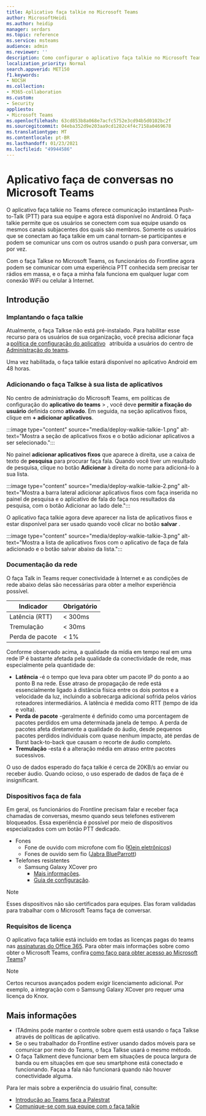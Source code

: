 ```yaml
---
title: Aplicativo faça talkie no Microsoft Teams
author: MicrosoftHeidi
ms.author: heidip
manager: serdars
ms.topic: reference
ms.service: msteams
audience: admin
ms.reviewer: ''
description: Como configurar o aplicativo faça talkie no Microsoft Teams, a partir de uma perspectiva ITAdmin.
localization_priority: Normal
search.appverid: MET150
f1.keywords:
- NOCSH
ms.collection:
- M365-collaboration
ms.custom:
- Security
appliesto:
- Microsoft Teams
ms.openlocfilehash: 63cd853b8a068e7acfc5752e3cd94b5d0102bc2f
ms.sourcegitcommit: 04eba352d9e203aa9cd1282c4f4c7158a0469678
ms.translationtype: MT
ms.contentlocale: pt-BR
ms.lasthandoff: 01/23/2021
ms.locfileid: "49944586"
---
```

# <a name="walkie-talkie-app-in-microsoft-teams"></a>Aplicativo faça de conversas no Microsoft Teams

O aplicativo faça talkie no Teams oferece comunicação instantânea Push-to-Talk (PTT) para sua equipe e agora está disponível no Android. O faça talkie permite que os usuários se conectem com sua equipe usando os mesmos canais subjacentes dos quais são membros. Somente os usuários que se conectam ao faça talkie em um canal tornam-se participantes e podem se comunicar uns com os outros usando o push para conversar, um por vez.

Com o faça Talkse no Microsoft Teams, os funcionários do Frontline agora podem se comunicar com uma experiência PTT conhecida sem precisar ter rádios em massa, e o faça a minha fala funciona em qualquer lugar com conexão WiFi ou celular à Internet.

## <a name="getting-started"></a>Introdução

### <a name="deploying-walkie-talkie"></a>Implantando o faça talkie

Atualmente, o faça Talkse não está pré-instalado. Para habilitar esse recurso para os usuários de sua organização, você precisa adicionar faça a [política de configuração do aplicativo](teams-app-setup-policies.md)   atribuída a usuários do centro de [Administração do teams](https://admin.teams.microsoft.com/).

Uma vez habilitada, o faça talkie estará disponível no aplicativo Android em 48 horas.

### <a name="adding-walkie-talkie-to-your-app-list"></a>Adicionando o faça Talkse à sua lista de aplicativos

No centro de administração do Microsoft Teams, em políticas de configuração do **aplicativo do teams**  >  , você deve **permitir a fixação do usuário** definida como **ativado**. Em seguida, na seção aplicativos fixos, clique em **+ adicionar aplicativos**.

:::image type="content" source="media/deploy-walkie-talkie-1.png" alt-text="Mostra a seção de aplicativos fixos e o botão adicionar aplicativos a ser selecionado.":::

No painel **adicionar aplicativos fixos** que aparece à direita, use a caixa de texto de **pesquisa** para procurar faça fala. Quando você tiver um resultado de pesquisa, clique no botão **Adicionar** à direita do nome para adicioná-lo à sua lista.

:::image type="content" source="media/deploy-walkie-talkie-2.png" alt-text="Mostra a barra lateral adicionar aplicativos fixos com faça inserida no painel de pesquisa e o aplicativo de fala do faça nos resultados da pesquisa, com o botão Adicionar ao lado dele.":::

O aplicativo faça talkie agora deve aparecer na lista de aplicativos fixos e estar disponível para ser usado quando você clicar no botão **salvar** .

:::image type="content" source="media/deploy-walkie-talkie-3.png" alt-text="Mostra a lista de aplicativos fixos com o aplicativo de faça de fala adicionado e o botão salvar abaixo da lista.":::

### <a name="network-documentation"></a>Documentação da rede

O faça Talk in Teams requer conectividade à Internet e as condições de rede abaixo delas são necessárias para obter a melhor experiência possível.

|Indicador | Obrigatório |
|---|---|
|Latência (RTT) | < 300ms |
|Tremulação |< 30ms |
|Perda de pacote |< 1% |

Conforme observado acima, a qualidade da mídia em tempo real em uma rede IP é bastante afetada pela qualidade da conectividade de rede, mas especialmente pela quantidade de:

- **Latência** -é o tempo que leva para obter um pacote IP do ponto a ao ponto B na rede. Esse atraso de propagação de rede está essencialmente ligado à distância física entre os dois pontos e a velocidade da luz, incluindo a sobrecarga adicional sofrida pelos vários roteadores intermediários. A latência é medida como RTT (tempo de ida e volta).
- **Perda de pacote** -geralmente é definido como uma porcentagem de pacotes perdidos em uma determinada janela de tempo. A perda de pacotes afeta diretamente a qualidade do áudio, desde pequenos pacotes perdidos individuais com quase nenhum impacto, até perdas de Burst back-to-back que causam o recorte de áudio completo.
- **Tremulação** -esta é a alteração média em atraso entre pacotes sucessivos.

O uso de dados esperado do faça talkie é cerca de 20KB/s ao enviar ou receber áudio. Quando ocioso, o uso esperado de dados de faça de é insignificant.

### <a name="walkie-talkie-devices"></a>Dispositivos faça de fala

Em geral, os funcionários do Frontline precisam falar e receber faça chamadas de conversas, mesmo quando seus telefones estiverem bloqueados. Essa experiência é possível por meio de dispositivos especializados com um botão PTT dedicado.

- Fones
  - Fone de ouvido com microfone com fio ([Klein eletrônicos](https://www.kleinelectronics.com/poc-accessories/mtwt/))
  - Fones de ouvido sem fio ([Jabra BlueParrott](https://www.blueparrott.com/microsoft-teams-walkie-talkie))
- Telefones resistentes
  - Samsung Galaxy XCover pro
    - [Mais informações](https://www.samsung.com/us/business/products/mobile/phones/galaxy-xcover-pro/).
    - [Guia de configuração](https://docs.samsungknox.com/admin/knox-service-plugin/intune-teams.htm).

> [!NOTE]
> Esses dispositivos não são certificados para equipes. Elas foram validadas para trabalhar com o Microsoft Teams faça de conversar.

### <a name="license-requirements"></a>Requisitos de licença

O aplicativo faça talkie está incluído em todas as licenças pagas do teams nas [assinaturas do Office 365](https://docs.microsoft.com/MicrosoftTeams/office-365-licensing). Para obter mais informações sobre como obter o Microsoft Teams, confira [como faço para obter acesso ao Microsoft Teams](https://support.office.com/article/fc7f1634-abd3-4f26-a597-9df16e4ca65b)?

> [!NOTE]
> Certos recursos avançados podem exigir licenciamento adicional. Por exemplo, a integração com o Samsung Galaxy XCover pro requer uma licença do Knox.

## <a name="further-information"></a>Mais informações

- ITAdmins pode manter o controle sobre quem está usando o faça Talkse através de políticas de aplicativo.
- Se o seu trabalhador do Frontline estiver usando dados móveis para se comunicar por meio do Teams, o faça Talkse usará o mesmo método.
- O faça Talkment deve funcionar bem em situações de pouca largura de banda ou em situações em que seu smartphone está conectado e funcionando. Façaa a fala não funcionará quando não houver conectividade alguma.

Para ler mais sobre a experiência do usuário final, consulte:

- [Introdução ao Teams faça a Palestrat](https://support.microsoft.com/office/get-started-with-teams-walkie-talkie-25bdc3d5-bbb2-41b7-89bf-650fae0c8e0c)
- [Comunique-se com sua equipe com o faça talkie](https://support.microsoft.com/office/communicate-with-your-team-in-walkie-talkie-e4342550-5516-4451-b9ec-93166b60f8a4)
